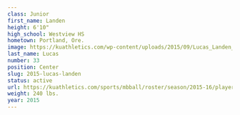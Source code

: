 ```yaml
---
class: Junior
first_name: Landen
height: 6'10"
high_school: Westview HS
hometown: Portland, Ore.
image: https://kuathletics.com/wp-content/uploads/2015/09/Lucas_Landen_09152015.jpg
last_name: Lucas
number: 33
position: Center
slug: 2015-lucas-landen
status: active
url: https://kuathletics.com/sports/mbball/roster/season/2015-16/player/landen-lucas/
weight: 240 lbs.
year: 2015
---
```

